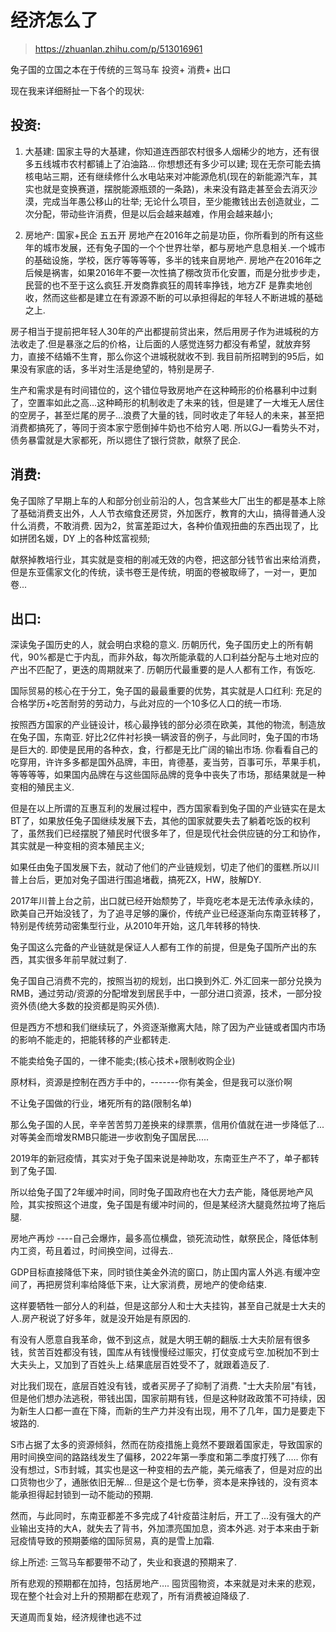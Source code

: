 # 经济怎么了
> https://zhuanlan.zhihu.com/p/513016961

兔子国的立国之本在于传统的三驾马车 投资+ 消费+ 出口

现在我来详细掰扯一下各个的现状:

## 投资:

1. 大基建: 国家主导的大基建，你知道连西部农村很多人烟稀少的地方，还有很多五线城市农村都铺上了泊油路... 你想想还有多少可以建; 现在无奈可能去搞核电站三期，还有继续修什么水电站来对冲能源危机(现在的新能源汽车，其实也就是变换赛道，摆脱能源瓶颈的一条路)，未来没有路走甚至会去消灭沙漠，完成当年愚公移山的壮举; 无论什么项目，至少能撒钱出去创造就业，二次分配，带动些许消费，但是以后会越来越难，作用会越来越小;

2. 房地产: 国家+民企 五五开 房地产在2016年之前是功臣，你所看到的所有这些年的城市发展，还有兔子国的一个个世界壮举，都与房地产息息相关.一个城市的基础设施，学校，医疗等等等等，多半的钱来自房地产. 房地产在2016年之后候是祸害，如果2016年不要一次性搞了棚改货币化安置，而是分批步步走，民营的也不至于这么疯狂.开发商靠疯狂的周转率挣钱，地方ZF 是靠卖地创收，然而这些都是建立在有源源不断的可以承担得起的年轻人不断进城的基础之上.

房子相当于提前把年轻人30年的产出都提前贷出来，然后用房子作为进城税的方法收走了.但是暴涨之后的价格，让后面的人感觉连努力都没有希望，就放弃努力，直接不结婚不生育，那么你这个进城税就收不到. 我目前所招聘到的95后，如果没有家底的话，多半对生活是绝望的，特别是房子.

生产和需求是有时间错位的，这个错位导致房地产在这种畸形的价格暴利中过剩了，空置率如此之高...这种畸形的机制收走了未来的钱，但是建了一大堆无人居住的空房子，甚至烂尾的房子...浪费了大量的钱，同时收走了年轻人的未来，甚至把消费都搞死了，等同于资本家宁愿倒掉牛奶也不给穷人喝. 所以GJ一看势头不对，债务暴雷就是大家都死，所以摁住了银行贷款，献祭了民企.

## 消费:

兔子国除了早期上车的人和部分创业前沿的人，包含某些大厂出生的都是基本上除了基础消费支出外，人人节衣缩食还房贷，外加医疗，教育的大山，搞得普通人没什么消费，不敢消费. 因为2，贫富差距过大，各种价值观扭曲的东西出现了，比如拼团名媛，DY 上的各种炫富视频;

献祭掉教培行业，其实就是变相的削减无效的内卷，把这部分钱节省出来给消费，但是东亚儒家文化的传统，读书卷王是传统，明面的卷被取缔了，一对一，更加卷...

## 出口:

深读兔子国历史的人，就会明白求稳的意义. 历朝历代，兔子国历史上的所有朝代，90%都是亡于内乱，而非外敌，每次所能承载的人口利益分配与土地对应的产出不匹配了，更迭的周期就来了. 历朝历代最重要的是人人都有工作，有饭吃.

国际贸易的核心在于分工，兔子国的最最重要的优势，其实就是人口红利: 充足的合格学历+吃苦耐劳的劳动力，与此对应的一个10多亿人口的统一市场.

按照西方国家的产业链设计，核心最挣钱的部分必须在欧美，其他的物流，制造放在兔子国，东南亚. 好比2亿件衬衫换一辆波音的例子，与此同时，兔子国的市场是巨大的. 即使是民用的各种衣，食，行都是无比广阔的输出市场. 你看看自己的吃穿用，许许多多都是国外品牌，丰田，肯德基，麦当劳，百事可乐，苹果手机，等等等等，如果国内品牌在与这些国际品牌的竞争中丧失了市场，那结果就是一种变相的殖民主义.

但是在以上所谓的互惠互利的发展过程中，西方国家看到兔子国的产业链实在是太BT了，如果放任兔子国继续发展下去，其他的国家就要失去了躺着吃饭的权利了，虽然我们已经摆脱了殖民时代很多年了，但是现代社会供应链的分工和协作，其实就是一种变相的资本殖民主义;

如果任由兔子国发展下去，就动了他们的产业链规划，切走了他们的蛋糕.所以川普上台后，更加对兔子国进行围追堵截，搞死ZX，HW，肢解DY.

2017年川普上台之前，出口就已经开始颓势了，毕竟吃老本是无法传承永续的，欧美自己开始没钱了，为了追寻足够的廉价，传统产业已经逐渐向东南亚转移了，特别是传统劳动密集型行业，从2010年开始，这几年转移的特快.

兔子国这么完备的产业链就是保证人人都有工作的前提，但是兔子国所产出的东西，其实很多年前早就过剩了.

兔子国自己消费不完的，按照当初的规划，出口换到外汇. 外汇回来一部分兑换为RMB，通过劳动/资源的分配增发到居民手中，一部分进口资源，技术，一部分投资外债(绝大多数的投资都是购买外债).

但是西方不想和我们继续玩了，外资逐渐撤离大陆，除了因为产业链或者国内市场的影响不能走的，把能转移的产业都转走.

不能卖给兔子国的，一律不能卖;(核心技术+限制收购企业)

原材料，资源是控制在西方手中的，-------你有美金，但是我可以涨价啊

不让兔子国做的行业，堵死所有的路(限制名单)

那么兔子国的人民，辛辛苦苦剪刀差换来的绿票票，信用价值就在进一步降低了...对等美金而增发RMB只能进一步收割兔子国居民.....

2019年的新冠疫情，其实对于兔子国来说是神助攻，东南亚生产不了，单子都转到了兔子国.

所以给兔子国了2年缓冲时间，同时兔子国政府也在大力去产能，降低房地产风险，其实按照这个进度，兔子国是有缓冲时间的，但是某经济大腿竟然拉垮了拖后腿.

房地产再炒 ----自己会爆炸，最多高位横盘，锁死流动性，献祭民企，降低体制内工资，苟且着过，时间换空间，过得去..

GDP目标直接降低下来，同时锁住美金外流的窗口，防止国内富人外逃.有缓冲空间了，再把房贷利率给降低下来，让大家消费，房地产的使命结束.

这样要牺牲一部分人的利益，但是这部分人和士大夫挂钩，甚至自己就是士大夫的人.房产税说了好多年，就是没开始是有原因的.

有没有人愿意自我革命，做不到这点，就是大明王朝的翻版.士大夫阶层有很多钱，贫苦百姓都没有钱，国库从有钱慢慢经过赈灾，打仗变成亏空.加税加不到士大夫头上，又加到了百姓头上.结果底层百姓受不了，就跟着造反了.

对比我们现在，底层百姓没有钱，或者买房子了抑制了消费. "士大夫阶层"有钱，但是他们想办法逃税，带钱出国，国家前期有钱，但是这种财政政策不可持续，因为新生人口都一直在下降，而新的生产力并没有出现，用不了几年，国力是要走下坡路的.

S市占据了太多的资源倾斜，然而在防疫措施上竟然不要跟着国家走，导致国家的用时间换空间的路路线发生了偏移，2022年第一季度和第二季度打残了..... 你有没有想过，S市封城，其实也是这一种变相的去产能，美元缩表了，但是对应的出口货物也少了，通胀依旧无解... 但是这个是七伤拳，资本是来挣钱的，没有资本能承担得起封锁到一动不能动的预期.

然而，与此同时，东南亚都差不多完成了4针疫苗注射后，开工了...没有强大的产业输出支持的大A，就失去了背书，外加漂亮国加息，资本外逃. 对于本来由于新冠疫情导致的预期萎缩的国际贸易，真的是雪上加霜.

综上所述: 三驾马车都要带不动了，失业和衰退的预期来了.

所有悲观的预期都在加持，包括房地产…. 囤货囤物资，本来就是对未来的悲观，现在整个社会对上升的预期都在悲观了，所有消费被迫降级了.

天道周而复始，经济规律也逃不过

